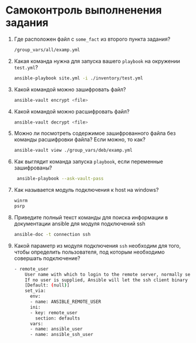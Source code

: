 # Самоконтроль выполненения задания

1. Где расположен файл с `some_fact` из второго пункта задания?
   <br>
   ```sh
   /group_vars/all/examp.yml
2. Какая команда нужна для запуска вашего `playbook` на окружении `test.yml`?
   <br> 
   ```sh 
   ansible-playbook site.yml -i ./inventory/test.yml
   
3. Какой командой можно зашифровать файл?
   ```sh
   ansible-vault encrypt <file>
   ```
4. Какой командой можно расшифровать файл?
   ```sh 
   ansible-vault decrypt <file>
   
5. Можно ли посмотреть содержимое зашифрованного файла без команды расшифровки файла? Если можно, то как?
    ```sh
    ansible-vault view ./group_vars/deb/examp.yml
6. Как выглядит команда запуска `playbook`, если переменные зашифрованы?
   ```sh 
    ansible-playbook --ask-vault-pass
7. Как называется модуль подключения к host на windows?
   ```sh
   winrm
   psrp
8. Приведите полный текст команды для поиска информации в документации ansible для модуля подключений ssh
   ```sh 
   ansible-doc -t connection ssh
   
9. Какой параметр из модуля подключения `ssh` необходим для того, чтобы определить пользователя, под которым необходимо совершать подключение?
    ```sh 
   - remote_user
        User name with which to login to the remote server, normally set by the remote_user keyword.
        If no user is supplied, Ansible will let the ssh client binary choose the user as it normally
        [Default: (null)]
        set_via:
          env:
          - name: ANSIBLE_REMOTE_USER
          ini:
          - key: remote_user
            section: defaults
          vars:
          - name: ansible_user
          - name: ansible_ssh_user